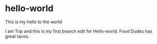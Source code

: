 # hello-world
This is my hello to the world

I am Trip and this is my first branch edit for Hello-world.
Food Dudes has great tacos.
